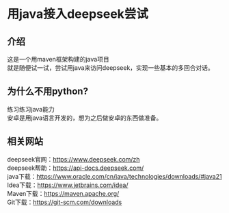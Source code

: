 # 用java接入deepseek尝试


## 介绍
这是一个用maven框架构建的java项目  
就是随便试一试，尝试用java来访问deepseek，实现一些基本的多回合对话。  


## 为什么不用python?
练习练习java能力  
安卓是用java语言开发的，想为之后做安卓的东西做准备。  





## 相关网站
deepseek官网：https://www.deepseek.com/zh  
deepseek帮助：https://api-docs.deepseek.com/  
java下载：https://www.oracle.com/cn/java/technologies/downloads/#java21  
Idea下载：https://www.jetbrains.com/idea/  
Maven下载：https://maven.apache.org/  
Git下载：https://git-scm.com/downloads  






